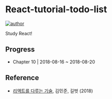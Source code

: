 # React-tutorial-todo-list
[![author](https://img.shields.io/badge/author-greatfarmer-f28da5.svg)](https://github.com/greatfarmer)

Study React!

## Progress
- Chapter 10 | 2018-08-16 ~ 2018-08-20

## Reference
- [리액트를 다루는 기술](http://www.gilbut.co.kr/book/bookView.aspx?bookcode=BN002044&page=1&TF=T), 김민준, 길벗 (2018)
